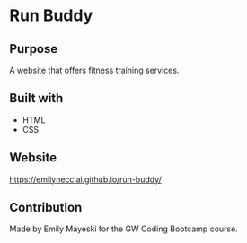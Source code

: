 # Run Buddy
## Purpose
A website that offers fitness training services. 

## Built with
* HTML
* CSS

## Website
https://emilynecciai.github.io/run-buddy/

## Contribution
Made by Emily Mayeski for the GW Coding Bootcamp course.

